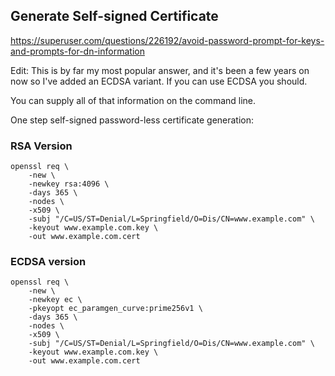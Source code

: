 ## Generate Self-signed Certificate

https://superuser.com/questions/226192/avoid-password-prompt-for-keys-and-prompts-for-dn-information

Edit: This is by far my most popular answer, and it's been a few years on now so I've added an ECDSA variant. If you can use ECDSA you should.

You can supply all of that information on the command line.

One step self-signed password-less certificate generation:

### RSA Version

	openssl req \
		-new \
		-newkey rsa:4096 \
		-days 365 \
		-nodes \
		-x509 \
		-subj "/C=US/ST=Denial/L=Springfield/O=Dis/CN=www.example.com" \
		-keyout www.example.com.key \
		-out www.example.com.cert

### ECDSA version

	openssl req \
		-new \
		-newkey ec \
		-pkeyopt ec_paramgen_curve:prime256v1 \
		-days 365 \
		-nodes \
		-x509 \
		-subj "/C=US/ST=Denial/L=Springfield/O=Dis/CN=www.example.com" \
		-keyout www.example.com.key \
		-out www.example.com.cert
